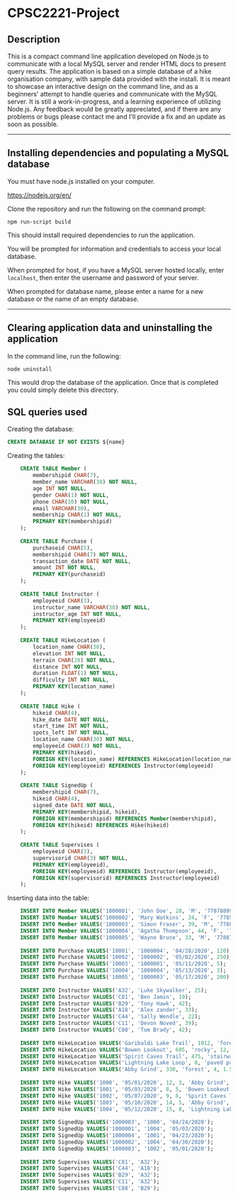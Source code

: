 # CPSC2221-Project

## Description

This is a compact command line application developed on Node.js to communicate with a local MySQL server and render HTML docs to present query results.
The application is based on a simple database of a hike organisation company, with sample data provided with the install.
It is meant to showcase an interactive design on the command line, and as a beginners' attempt to handle queries and communicate with the MySQL server.
It is still a work-in-progress, and a learning experience of utilizing Node.js.
Any feedback would be greatly appreciated, and if there are any problems or bugs please contact me and I'll provide a fix and an update as soon as possible.

---

## Installing dependencies and populating a MySQL database

You must have node.js installed on your computer.

https://nodejs.org/en/

Clone the repository and run the following on the command prompt:

```
npm run-script build
```

This should install required dependencies to run the application.

You will be prompted for information and credentials to access your local database.

When prompted for host, if you have a MySQL server hosted locally, enter `localhost`, then enter the username and password of your server.

When prompted for database name, please enter a name for a new database or the name of an empty database.

---

## Clearing application data and uninstalling the application

In the command line, run the following:

```
node uninstall
```

This would drop the database of the application. Once that is completed you could simply delete this directory.

## SQL queries used

Creating the database:

```SQL
CREATE DATABASE IF NOT EXISTS ${name}
```

Creating the tables:
```SQL
    CREATE TABLE Member (
        membershipid CHAR(7),
        member_name VARCHAR(30) NOT NULL,
        age INT NOT NULL,
        gender CHAR(1) NOT NULL,
        phone CHAR(10) NOT NULL,
        email VARCHAR(30),
        membership CHAR(1) NOT NULL,
        PRIMARY KEY(membershipid)
    );
     
    CREATE TABLE Purchase (
        purchaseid CHAR(5),
        membershipid CHAR(7) NOT NULL,
        transaction_date DATE NOT NULL,
        amount INT NOT NULL,
        PRIMARY KEY(purchaseid)
    );
     
    CREATE TABLE Instructor (
        employeeid CHAR(3),
        instructor_name VARCHAR(30) NOT NULL,
        instructor_age INT NOT NULL,
        PRIMARY KEY(employeeid)
    );
     
    CREATE TABLE HikeLocation (
        location_name CHAR(30),
        elevation INT NOT NULL,
        terrain CHAR(20) NOT NULL,
        distance INT NOT NULL,
        duration FLOAT(1) NOT NULL,
        difficulty INT NOT NULL,
        PRIMARY KEY(location_name)
    );
     
    CREATE TABLE Hike (
        hikeid CHAR(4),
        hike_date DATE NOT NULL,
        start_time INT NOT NULL,
        spots_left INT NOT NULL,
        location_name CHAR(30) NOT NULL,
        employeeid CHAR(3) NOT NULL,
        PRIMARY KEY(hikeid),
        FOREIGN KEY(location_name) REFERENCES HikeLocation(location_name),
        FOREIGN KEY(employeeid) REFERENCES Instructor(employeeid)
    );
     
    CREATE TABLE SignedUp (
        membershipid CHAR(7),
        hikeid CHAR(4),
        signed_date DATE NOT NULL,
        PRIMARY KEY(membershipid, hikeid),
        FOREIGN KEY(membershipid) REFERENCES Member(membershipid),
        FOREIGN KEY(hikeid) REFERENCES Hike(hikeid)
    );
     
    CREATE TABLE Supervises (
        employeeid CHAR(3),
        supervisorid CHAR(3) NOT NULL,
        PRIMARY KEY(employeeid),
        FOREIGN KEY(employeeid) REFERENCES Instructor(employeeid),
        FOREIGN KEY(supervisorid) REFERENCES Instructor(employeeid)
    );
```

Inserting data into the table:

```SQL
    INSERT INTO Member VALUES('1000001', 'John Doe', 28, 'M', '7787889988', 'JohnDoe@gmail.com', 'A');
    INSERT INTO Member VALUES('1000002', 'Mary Watkins', 24, 'F', '7785773344', 'MaryWatkins@gmail.com', 'B');
    INSERT INTO Member VALUES('1000003', 'Simon Fraser', 39, 'M', '7788899988', 'SimonFraser@gmail.com', 'A');
    INSERT INTO Member VALUES('1000004', 'Agatha Thompson', 44, 'F', '7782210098', 'AgathaT@gmail.com', 'C');
    INSERT INTO Member VALUES('1000005', 'Wayne Bruce', 33, 'M', '7788780099', 'WayneBruce@gmail.com', 'C');
    
    INSERT INTO Purchase VALUES('10001', '1000004', '04/28/2020', 120);
    INSERT INTO Purchase VALUES('10002', '1000002', '05/02/2020', 250);
    INSERT INTO Purchase VALUES('10003', '1000001', '05/11/2020', 5);
    INSERT INTO Purchase VALUES('10004', '1000004', '05/13/2020', 3);
    INSERT INTO Purchase VALUES('10005', '1000003', '05/17/2020', 200);
    
    INSERT INTO Instructor VALUES('A32', 'Luke Skywalker', 25);
    INSERT INTO Instructor VALUES('C81', 'Ben Jamin', 19);
    INSERT INTO Instructor VALUES('B29', 'Tony Hawk', 42);
    INSERT INTO Instructor VALUES('A18', 'Alex zander', 33);
    INSERT INTO Instructor VALUES('C44', 'Sally Wendle', 22);
    INSERT INTO Instructor VALUES('C11', 'Devon Noved', 39);
    INSERT INTO Instructor VALUES('C88', 'Tom Brady', 42);
    
    INSERT INTO HikeLocation VALUES('Garibaldi Lake Trail', 1012, 'forest', 20, 5.5, 2);
    INSERT INTO HikeLocation VALUES('Bowen Lookout', 605, 'rocky', 12, 3.5, 1);
    INSERT INTO HikeLocation VALUES('Spirit Caves Trail', 475, 'stairway', 5, 3.5, 2);
    INSERT INTO HikeLocation VALUES('Lightning Lake Loop', 0, 'paved path', 9, 2.5, 1);
    INSERT INTO HikeLocation VALUES('Abby Grind', 330, 'forest', 4, 1.5, 2);
    
    INSERT INTO Hike VALUES('1000', '05/01/2020', 12, 3, 'Abby Grind', 'B29');
    INSERT INTO Hike VALUES('1001', '05/03/2020', 8, 5, 'Bowen Lookout', 'A18');
    INSERT INTO Hike VALUES('1002', '05/07/2020', 9, 6, 'Spirit Caves Trail', 'A32');
    INSERT INTO Hike VALUES('1003', '05/10/2020', 14, 5, 'Abby Grind', 'C44');
    INSERT INTO Hike VALUES('1004', '05/12/2020', 15, 8, 'Lightning Lake Loop', 'C81');
    
    INSERT INTO SignedUp VALUES('1000003', '1000', '04/24/2020');
    INSERT INTO SignedUp VALUES('1000001', '1004', '05/03/2020');
    INSERT INTO SignedUp VALUES('1000004', '1001', '04/23/2020');
    INSERT INTO SignedUp VALUES('1000002', '1004', '04/30/2020');
    INSERT INTO SignedUp VALUES('1000003', '1002', '05/01/2020');
    
    INSERT INTO Supervises VALUES('C81', 'A32');
    INSERT INTO Supervises VALUES('C44', 'A18');
    INSERT INTO Supervises VALUES('B29', 'A32');
    INSERT INTO Supervises VALUES('C11', 'A32');
    INSERT INTO Supervises VALUES('C88', 'B29');
```